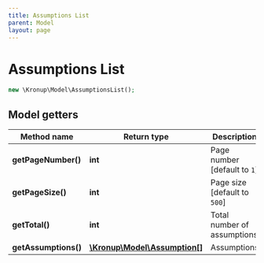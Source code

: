 ```yaml
---
title: Assumptions List
parent: Model
layout: page
---
```


# Assumptions List

```php
new \Kronup\Model\AssumptionsList();
```

## Model getters

Method name | Return type | Description
------------ | ------------- | -------------
**getPageNumber()** | **int** | Page number   [default to `1`]
**getPageSize()** | **int** | Page size   [default to `500`]
**getTotal()** | **int** | Total number of assumptions
**getAssumptions()** | [**\Kronup\Model\Assumption[]**](../Assumption) | Assumptions

